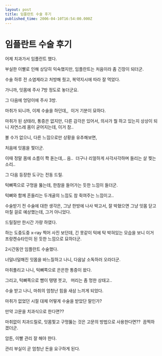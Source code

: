 ```yaml
---
layout: post
title: 임플란트 수술 후기
published_time: 2006-04-10T16:54:00.000Z
---
```


# 임플란트 수술 후기


어제 치과가서 임플란트 했다.

부실한 이빨로 인해 상당히 익숙했지만, 임플란트는 처음이라 좀 긴장이 되더군.

수술 하루 전 소염제라고 처방해 줬고, 복약지시에 따라 잘 먹었다.

가니까, 잇몸에 주사 7방 정도로 놓더군요.

그 다음에 엉덩이에 주사 3방.

마취가 되니까, 이제 수술을 하던데,,  이거 기분이 묘하다.

마취가 된 상태라, 통증은 없지만, 다른 감각은 있어서, 의사가 뭘 하고 있는지 상상이 되니 자연스레 몸이 굳어지는데, 이거 참..

볼 수가 없으니, 다른 느낌으로만 상황을 유추해보면,

처음에 잇몸을 찣더군.

이때 정말 몸에 소름이 쫙 돋는데,.. 음..  더구나 리얼하게 사각사각하며 들리는 살 찢는 소리..

그 다음 등장한 도구는 전동 드릴.

턱뼈쪽으로 구멍을 뚫는데, 한참을 들어가는 듯한 느낌이 들더군.

턱뼈와 함께 흔들리는 두개골의 느낌도 참 쥑여주는 느낌이고..

수술받기 전 수술에 대한 생각은, 그냥 한방에 나사 박고서, 잘 박혔으면 그냥 잇몸 닫고 마칠 걸로 예상했는데, 그거 아니었다.

드릴질만 한시간 가량 하였다.

하는 도중도중 x-ray 찍어 사진 보던데, 긴 못같이 턱에 탁 박혀있는 모습을 보니 이거 프랑켄슈타인이 된 듯한 느낌으로 묘하더군.

2시간동안 임플란트 수술했다.

너덜너덜해진 잇몸을 바느질하고 나니, 다음날 소독하러 오라더군.

마취풀리고 나니, 턱뼈쪽으로 은은한 통증이 왔다.

그리고, 턱뼈쪽으로 뺨이 탱탱 붓고,   머리는 좀 멍한 상태고..

수술 받고 나니, 마취의 엄청난 힘을 새삼 느끼게 되었다.

마취가 없었던 시절 대체 어떻게 수술을 받았단 말인가?

만약 고문을 치과식으로 한다면??

마취없이 치과드릴로, 잇몸찣고 구멍뚫는 것은 고문의 방법으로 사용한다면??  끔찍하겠더군.

암튼, 이빨 관리 잘 해야 한다.

관리 부실이 곧 엄청난 돈을 요구하게 된다.

